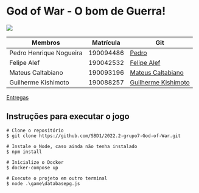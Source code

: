 # God of War - O bom de Guerra!

<img src="https://img.hype.games/cdn/8c8c766d-7b9e-4599-94c8-89d1970e29c5040122_Cover_%20[Nexway]%20Gof%20of%20War-600.jpg"> 

| Membros | Matrícula | Git | 
| -------- | -------- | -------- | 
| Pedro Henrique Nogueira| 190094486     |  [Pedro](https://github.com/phnog)     |
| Felipe Alef | 190042532 | [Felipe Alef](https://github.com/Alef012) | 
| Mateus Caltabiano| 190093196 | [Mateus Caltabiano](https://github.com/MateusCaltabiano) | 
| Guilherme Kishimoto | 190088257 | [Guilherme Kishimoto](https://github.com/guilhermekishimoto) |  

[Entregas](https://github.com/SBD1/2022.2-grupo-God-of-War/blob/main/docs/entregas.md)

## Instruções para executar o jogo
```
# Clone o repositório
$ git clone https://github.com/SBD1/2022.2-grupo7-God-of-War.git

# Instale o Node, caso ainda não tenha instalado
$ npm install

# Inicialize o Docker
$ docker-compose up

# Execute o projeto em outro terminal
$ node .\game\databasepg.js
```
